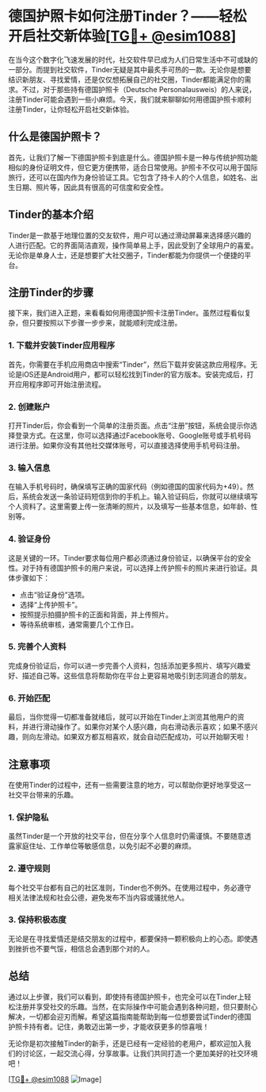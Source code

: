# 德国护照卡如何注册Tinder？——轻松开启社交新体验[[TG💪+ @esim1088](https://t.me/s/esim1088)]

在当今这个数字化飞速发展的时代，社交软件早已成为人们日常生活中不可或缺的一部分。而提到社交软件，Tinder无疑是其中最炙手可热的一款。无论你是想要结识新朋友、寻找爱情，还是仅仅想拓展自己的社交圈，Tinder都能满足你的需求。不过，对于那些持有德国护照卡（Deutsche Personalausweis）的人来说，注册Tinder可能会遇到一些小麻烦。今天，我们就来聊聊如何用德国护照卡顺利注册Tinder，让你轻松开启社交新体验。

## 什么是德国护照卡？

首先，让我们了解一下德国护照卡到底是什么。德国护照卡是一种与传统护照功能相似的身份证明文件，但它更方便携带，适合日常使用。护照卡不仅可以用于国际旅行，还可以在国内作为身份验证工具。它包含了持卡人的个人信息，如姓名、出生日期、照片等，因此具有很高的可信度和安全性。

## Tinder的基本介绍

Tinder是一款基于地理位置的交友软件，用户可以通过滑动屏幕来选择感兴趣的人进行匹配。它的界面简洁直观，操作简单易上手，因此受到了全球用户的喜爱。无论你是单身人士，还是想要扩大社交圈子，Tinder都能为你提供一个便捷的平台。

## 注册Tinder的步骤

接下来，我们进入正题，来看看如何用德国护照卡注册Tinder。虽然过程看似复杂，但只要按照以下步骤一步步来，就能顺利完成注册。

### 1. 下载并安装Tinder应用程序

首先，你需要在手机应用商店中搜索“Tinder”，然后下载并安装这款应用程序。无论是iOS还是Android用户，都可以轻松找到Tinder的官方版本。安装完成后，打开应用程序即可开始注册流程。

### 2. 创建账户

打开Tinder后，你会看到一个简单的注册页面。点击“注册”按钮，系统会提示你选择登录方式。在这里，你可以选择通过Facebook账号、Google账号或手机号码进行注册。如果你没有其他社交媒体账号，可以直接选择使用手机号码注册。

### 3. 输入信息

在输入手机号码时，确保填写正确的国家代码（例如德国的国家代码为+49）。然后，系统会发送一条验证码短信到你的手机上。输入验证码后，你就可以继续填写个人资料了。这里需要上传一张清晰的照片，以及填写一些基本信息，如年龄、性别等。

### 4. 验证身份

这是关键的一环。Tinder要求每位用户都必须通过身份验证，以确保平台的安全性。对于持有德国护照卡的用户来说，可以选择上传护照卡的照片来进行验证。具体步骤如下：

- 点击“验证身份”选项。
- 选择“上传护照卡”。
- 按照提示拍摄护照卡的正面和背面，并上传照片。
- 等待系统审核，通常需要几个工作日。

### 5. 完善个人资料

完成身份验证后，你可以进一步完善个人资料，包括添加更多照片、填写兴趣爱好、描述自己等。这些信息将帮助你在平台上更容易地吸引到志同道合的朋友。

### 6. 开始匹配

最后，当你觉得一切都准备就绪后，就可以开始在Tinder上浏览其他用户的资料，并进行滑动操作了。如果你对某个人感兴趣，向右滑动表示喜欢；如果不感兴趣，则向左滑动。如果双方都互相喜欢，就会自动匹配成功，可以开始聊天啦！

## 注意事项

在使用Tinder的过程中，还有一些需要注意的地方，可以帮助你更好地享受这一社交平台带来的乐趣。

### 1. 保护隐私

虽然Tinder是一个开放的社交平台，但在分享个人信息时仍需谨慎。不要随意透露家庭住址、工作单位等敏感信息，以免引起不必要的麻烦。

### 2. 遵守规则

每个社交平台都有自己的社区准则，Tinder也不例外。在使用过程中，务必遵守相关法律法规和社会公德，避免发布不当内容或骚扰他人。

### 3. 保持积极态度

无论是在寻找爱情还是结交朋友的过程中，都要保持一颗积极向上的心态。即使遇到挫折也不要气馁，相信总会遇到那个对的人。

## 总结

通过以上步骤，我们可以看到，即使持有德国护照卡，也完全可以在Tinder上轻松注册并享受社交的乐趣。当然，在实际操作中可能会遇到各种问题，但只要耐心解决，一切都会迎刃而解。希望这篇指南能帮助到每一位想要尝试Tinder的德国护照卡持有者。记住，勇敢迈出第一步，才能收获更多的惊喜哦！

无论你是初次接触Tinder的新手，还是已经有一定经验的老用户，都欢迎加入我们的讨论区，一起交流心得，分享故事。让我们共同打造一个更加美好的社交环境吧！

[[TG💪+ @esim1088](https://t.me/s/esim1088) ![Image](https://i.postimg.cc/4NQfJmqS/Snipaste-2025-05-13-00-14-12.png)]